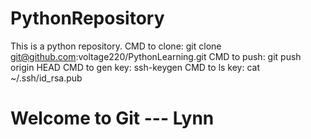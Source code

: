 # PythonRepository
This is a python repository.
CMD to clone:
git clone git@github.com:voltage220/PythonLearning.git
CMD to push:
git push origin HEAD
CMD to gen key:
ssh-keygen
CMD to ls key:
cat ~/.ssh/id_rsa.pub

# Welcome to Git --- Lynn

